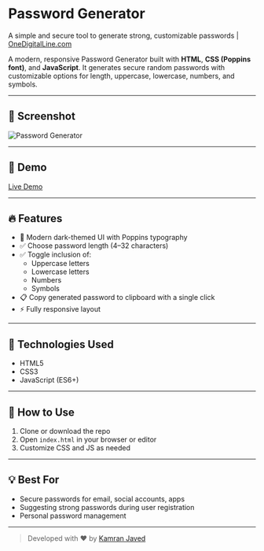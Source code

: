 # Password Generator
A simple and secure tool to generate strong, customizable passwords | [OneDigitalLine.com](https://onedigitalline.com)

A modern, responsive Password Generator built with **HTML**, **CSS (Poppins font)**, and **JavaScript**. It generates secure random passwords with customizable options for length, uppercase, lowercase, numbers, and symbols.

---

## 📸 Screenshot
![Password Generator](https://github.com/user-attachments/assets/abff6ab1-a474-4e58-8bca-289ec2386909)

---

## 🚀 Demo
[Live Demo](https://projects.kamranjaved.com/password-generator)

---

## 🔥 Features
- 🎨 Modern dark-themed UI with Poppins typography
- ✅ Choose password length (4–32 characters)
- ✅ Toggle inclusion of:
  - Uppercase letters
  - Lowercase letters
  - Numbers
  - Symbols
- 📋 Copy generated password to clipboard with a single click
- ⚡ Fully responsive layout

---

## 🧰 Technologies Used
- HTML5
- CSS3
- JavaScript (ES6+)

---

## 📂 How to Use
1. Clone or download the repo
2. Open `index.html` in your browser or editor
3. Customize CSS and JS as needed

---

## 💡 Best For
- Secure passwords for email, social accounts, apps
- Suggesting strong passwords during user registration
- Personal password management

---

> Developed with ❤️ by [Kamran Javed](https://kamranjaved.com)
